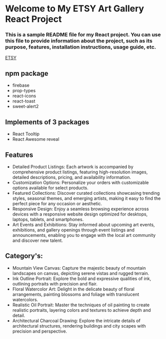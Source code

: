 # Welcome to My ETSY Art Gallery React Project

### This is a sample README file for my React project. You can use this file to provide information about the project, such as its purpose, features, installation instructions, usage guide, etc.

[ETSY](https://etsy-art.web.app/)

## npm package

- firebase
- prop-types
- react-icons
- react-toast
- sweet-alert2


## Implements of 3 packages

- React Tooltip
- React Awesome reveal

## Features

- Detailed Product Listings: Each artwork is accompanied by comprehensive product listings, featuring high-resolution images, detailed descriptions, pricing, and availability information.
- Customization Options: Personalize your orders with customizable options available for select products.
- Featured Collections: Discover curated collections showcasing trending styles, seasonal themes, and emerging artists, making it easy to find the perfect piece for any occasion or aesthetic.
- Responsive Design: Enjoy a seamless browsing experience across devices with a responsive website design optimized for desktops, laptops, tablets, and smartphones.
- Art Events and Exhibitions: Stay informed about upcoming art events, exhibitions, and gallery openings through event listings and announcements, enabling you to engage with the local art community and discover new talent.

## Category's:

- Mountain View Canvas: Capture the majestic beauty of mountain landscapes on canvas, depicting serene vistas and rugged terrain.
- Ink Outline Portrait: Explore the bold and expressive qualities of ink, outlining portraits with precision and flair.
- Floral Watercolor Art: Delight in the delicate beauty of floral arrangements, painting blossoms and foliage with translucent watercolors.
- Realistic Oil Portrait: Master the techniques of oil painting to create realistic portraits, layering colors and textures to achieve depth and detail.
- Architectural Charcoal Drawing: Explore the intricate details of architectural structures, rendering buildings and city scapes with precision and perspective.